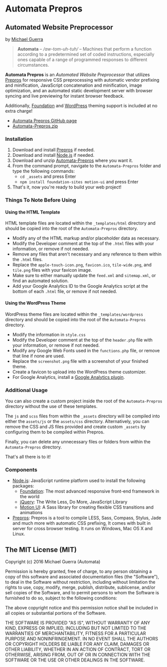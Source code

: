 # Automata Prepros

## Automated Website Preprocessor

by [Michael Guerra](http://msguerra74.com)

> **Automata** – */aw-tom-uh-tuh/* – Machines that perform a function according to a predetermined set of coded instructions, especially ones capable of a range of programmed responses to different circumstances.

**Automata Prepros** is an *Automated Website Preprocessor* that utilizes [Prepros](https://prepros.io) for responsive CSS preprocessing with automatic vendor prefixing and minification, JavaScript concatenation and minification, image optimization, and an automated static development server with browser syncing and live previewing for instant browser feedback.

Additionally, [Foundation](http://foundation.zurb.com) and [WordPress](https://wordpress.org) theming support is included at no extra charge!

- [Automata Prepros GitHub page](https://github.com/msguerra74/Automata-Prepros)
- [Automata-Prepros.zip](https://github.com/msguerra74/Automata-Prepros/archive/master.zip)

### Installation

1. Download and install [Prepros](https://prepros.io) if needed.
2. Download and install [Node.js](http://nodejs.org) if needed.
3. Download and unzip [Automata-Prepros](https://github.com/msguerra74/Automata-Prepros/archive/master.zip) where you want it.
4. From the command prompt, navigate to the `Automata-Prepros` folder and type the following commands:
    - `cd _assets` and press Enter
    - `npm install foundation-sites motion-ui` and press Enter
5. That's it, now you're ready to build your web project!

### Things To Note Before Using

#### Using the HTML Template

HTML template files are located within the `_templates/html` directory and should be copied into the root of the `Automata-Prepros` directory.

- Modify any of the HTML markup and/or placeholder data as necessary.
- Modify the Developer comment at the top of the `.html` files with your information, or remove if not needed.
- Remove any files that aren't necessary and any reference to them within the `.html` files.
- Replace the `apple-touch-icon.png`, `favicon.ico`, `tile-wide.png`, and `tile.png` files with your favicon image.
- Make sure to either manually update the `feed.xml` and `sitemap.xml`, or find an automated solution.
- Add your Google Analytics ID to the Google Analytics script at the bottom of each `.html` file, or remove if not needed.

#### Using the WordPress Theme

WordPress theme files are located within the `_templates/wordpress` directory and should be copied into the root of the `Automata-Prepros` directory.

- Modify the information in `style.css`
- Modify the Developer comment at the top of the `header.php` file with your information, or remove if not needed.
- Modify any Google Web Fonts used in the `functions.php` file, or remove that line if none are used.
- Replace the `screenshot.png` file with a screenshot of your finished theme.
- Create a favicon to upload into the WordPress theme customizer.
- For Google Analytics, install a [Google Analytics plugin](https://wordpress.org/plugins/google-analytics-for-wordpress/).

### Additional Usage

You can also create a custom project inside the root of the `Automata-Prepros` directory without the use of these templates.

The `js` and `scss` files from within the `_assets` directory will be compiled into either the `assets/js` or the `assets/css` directory. Alternatively, you can remove the CSS and JS files provided and create custom `_assets` by configuring them to be compiled within Prepros.

Finally, you can delete any unnecessary files or folders from within the `Automata-Prepros` directory.

That's all there is to it!

### Components

- [Node.js](http://nodejs.org): JavaScript runtime platform used to install the following packages:
    - [Foundation](http://foundation.zurb.com): The most advanced responsive front-end framework in the world
    - [jQuery](http://jquery.com): The Write Less, Do More, JavaScript Library
    - [Motion UI](http://zurb.com/playground/motion-ui/): A Sass library for creating flexible CSS transitions and animations
- [Prepros](https://prepros.io): Prepros is a tool to compile LESS, Sass, Compass, Stylus, Jade and much more with automatic CSS prefixing, It comes with built in server for cross browser testing. It runs on Windows, Mac OS X and Linux.

## The MIT License (MIT)

Copyright (c) 2016 Michael Guerra (Automata)

Permission is hereby granted, free of charge, to any person obtaining a copy of this software and associated documentation files (the "Software"), to deal in the Software without restriction, including without limitation the rights to use, copy, modify, merge, publish, distribute, sublicense, and/or sell copies of the Software, and to permit persons to whom the Software is furnished to do so, subject to the following conditions:

The above copyright notice and this permission notice shall be included in all copies or substantial portions of the Software.

THE SOFTWARE IS PROVIDED "AS IS", WITHOUT WARRANTY OF ANY KIND, EXPRESS OR IMPLIED, INCLUDING BUT NOT LIMITED TO THE WARRANTIES OF MERCHANTABILITY, FITNESS FOR A PARTICULAR PURPOSE AND NONINFRINGEMENT. IN NO EVENT SHALL THE AUTHORS OR COPYRIGHT HOLDERS BE LIABLE FOR ANY CLAIM, DAMAGES OR OTHER LIABILITY, WHETHER IN AN ACTION OF CONTRACT, TORT OR OTHERWISE, ARISING FROM, OUT OF OR IN CONNECTION WITH THE SOFTWARE OR THE USE OR OTHER DEALINGS IN THE SOFTWARE.